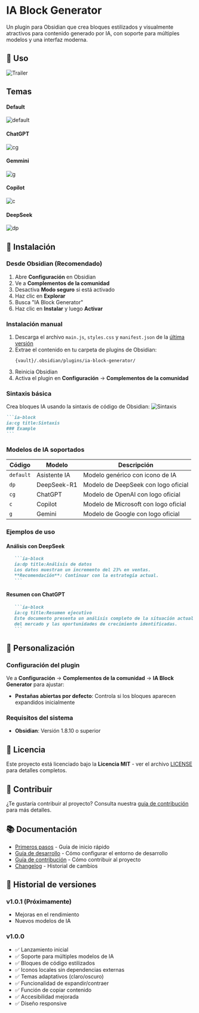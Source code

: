 # IA Block Generator

Un plugin para Obsidian que crea bloques estilizados y visualmente atractivos para contenido generado por IA, con soporte para múltiples modelos y una interfaz moderna.

## 📖 Uso
![Trailer](https://github.com/user-attachments/assets/90ba11fa-594e-4191-b68b-644885c8f703)

## Temas
#### Default
![default](https://github.com/user-attachments/assets/8cf9d104-0129-4f7b-a205-ad0354cbb2ee)
#### ChatGPT
![cg](https://github.com/user-attachments/assets/ef8494a2-8052-4200-b633-eb70d3c92aa0)
#### Gemmini
![g](https://github.com/user-attachments/assets/fdf4132f-db78-4b6c-a682-f822251ac529)
#### Copilot
![c](https://github.com/user-attachments/assets/7cfb1f48-f639-4171-b990-ca1e80ebeeb9)
#### DeepSeek
![dp](https://github.com/user-attachments/assets/fc555e7b-61ad-4573-8f2a-03600d5a86ea)

## 🚀 Instalación

### Desde Obsidian (Recomendado)
1. Abre **Configuración** en Obsidian
2. Ve a **Complementos de la comunidad**
3. Desactiva **Modo seguro** si está activado
4. Haz clic en **Explorar**
5. Busca "IA Block Generator"
6. Haz clic en **Instalar** y luego **Activar**

### Instalación manual
1. Descarga el archivo `main.js`, `styles.css` y `manifest.json` de la [última versión](https://github.com/ralf52/Ia-Block/releases)
2. Extrae el contenido en tu carpeta de plugins de Obsidian:
   ```
   {vault}/.obsidian/plugins/ia-block-generator/
   ```
3. Reinicia Obsidian
4. Activa el plugin en **Configuración** → **Complementos de la comunidad**



### Sintaxis básica

Crea bloques IA usando la sintaxis de código de Obsidian:
![Sintaxis](https://github.com/user-attachments/assets/2623d568-e1d1-4fe6-81fa-56695a805b1e)

````markdown
```ia-block
ia:cg title:Sintaxis
### Example
```
````

### Modelos de IA soportados

| Código | Modelo | Descripción |
|--------|--------|-------------|
| `default` | Asistente IA | Modelo genérico con icono de IA |
| `dp` | DeepSeek-R1 | Modelo de DeepSeek con logo oficial |
| `cg` | ChatGPT | Modelo de OpenAI con logo oficial |
| `c` | Copilot | Modelo de Microsoft con logo oficial |
| `g` | Gemini | Modelo de Google con logo oficial |

### Ejemplos de uso

#### Análisis con DeepSeek
````markdown
   ```ia-block
   ia:dp title:Análisis de datos
   Los datos muestran un incremento del 23% en ventas.
   **Recomendación**: Continuar con la estrategia actual.
   ```
````

#### Resumen con ChatGPT
````markdown
   ```ia-block
   ia:cg title:Resumen ejecutivo
   Este documento presenta un análisis completo de la situación actual
   del mercado y las oportunidades de crecimiento identificadas.
   ```
````

## 🎨 Personalización

### Configuración del plugin

Ve a **Configuración** → **Complementos de la comunidad** → **IA Block Generator** para ajustar:

- **Pestañas abiertas por defecto**: Controla si los bloques aparecen expandidos inicialmente


### Requisitos del sistema

- **Obsidian**: Versión 1.8.10 o superior

## 📝 Licencia

Este proyecto está licenciado bajo la **Licencia MIT** - ver el archivo [LICENSE](LICENSE) para detalles completos.

## 🤝 Contribuir

¿Te gustaría contribuir al proyecto? Consulta nuestra [guía de contribución](docs/CONTRIBUTING.md) para más detalles.

## 📚 Documentación

- [Primeros pasos](docs/GETTING_STARTED.md) - Guía de inicio rápido
- [Guía de desarrollo](docs/DEVELOPMENT.md) - Cómo configurar el entorno de desarrollo
- [Guía de contribución](docs/CONTRIBUTING.md) - Cómo contribuir al proyecto
- [Changelog](docs/CHANGELOG.md) - Historial de cambios

## 🔄 Historial de versiones

### v1.0.1 (Próximamente)
- Mejoras en el rendimiento
- Nuevos modelos de IA

### v1.0.0
- ✅ Lanzamiento inicial
- ✅ Soporte para múltiples modelos de IA
- ✅ Bloques de código estilizados
- ✅ Iconos locales sin dependencias externas
- ✅ Temas adaptativos (claro/oscuro)
- ✅ Funcionalidad de expandir/contraer
- ✅ Función de copiar contenido
- ✅ Accesibilidad mejorada
- ✅ Diseño responsive
